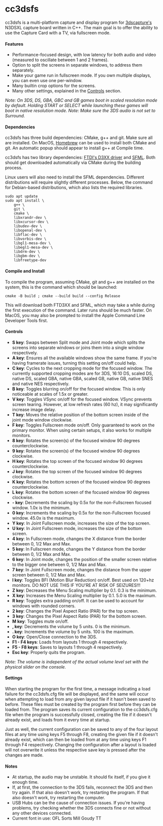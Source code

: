 # cc3dsfs

cc3dsfs is a multi-platform capture and display program for [3dscapture's](https://3dscapture.com/) N3DSXL capture board written in C++.
The main goal is to offer the ability to use the Capture Card with a TV, via fullscreen mode.

#### Features

- Performance-focused design, with low latency for both audio and video (measured to oscillate between 1 and 2 frames).
- Option to split the screens in separate windows, to address them separately.
- Make your game run in fullscreen mode. If you own multiple displays, you can even use one per-window.
- Many builtin crop options for the screens.
- Many other settings, explained in the [Controls](####Controls) section.

_Note: On 3DS, DS, GBA, GBC and GB games boot in scaled resolution mode by default. Holding START or SELECT while launching these games will boot in native resolution mode._
_Note: Make sure the 3DS audio is not set to Surround._

#### Dependencies

cc3dsfs has three build dependencies: CMake, g++ and git.
Make sure all are installed.
On MacOS, [Homebrew](https://brew.sh/) can be used to install both CMake and git. An automatic popup should appear to install g++ at Compile time.

cc3dsfs has two library dependencies: [FTDI's D3XX driver](https://ftdichip.com/drivers/d3xx-drivers/) and [SFML](https://www.sfml-dev.org/).
Both should get downloaded automatically via CMake during the building process.

Linux users will also need to install the SFML dependencies. Different distributions will require slightly different processes.
Below, the command for Debian-based distributions, which also lists the required libraries.

```
sudo apt update
sudo apt install \
    g++ \
    git \
    cmake \
    libxrandr-dev \
    libxcursor-dev \
    libudev-dev \
    libopenal-dev \
    libflac-dev \
    libvorbis-dev \
    libgl1-mesa-dev \
    libegl1-mesa-dev \
    libdrm-dev \
    libgbm-dev \
    libfreetype-dev
```

#### Compile and Install

To compile the program, assuming CMake, git and g++ are installed on the system, this is the command which should be launched:

```
cmake -B build ; cmake --build build --config Release
```

This will download both FTD3XX and SFML, which may take a while during the first execution of the command. Later runs should be much faster.
On MacOS, you may also be prompted to install the Apple Command Line Developer Tools first.

#### Controls

- __S key__: Swaps between Split mode and Joint mode which splits the screens into separate windows or joins them into a single window respectively.
- __A key__: Ensures all the available windows show the same frame. If you're having framerate issues, turning this setting on/off could help.
- __C key__: Cycles to the next cropping mode for the focused window. The currently supported cropping modes are for 3DS, 16:10 DS, scaled DS, native DS, scaled GBA, native GBA, scaled GB, native GB, native SNES and native NES respectively.
- __B key__: Toggles blurring on/off for the focused window. This is only noticeable at scales of 1.5x or greater.
- __V key__: Toggles VSync on/off for the focused window. VSync prevents screen tearing. However, at low refresh rates (60 hz), it may significantly increase image delay.
- __T key__: Moves the relative position of the bottom screen inside of the joint mode window clockwise.
- __F key__: Toggles Fullscreen mode on/off. Only guaranteed to work on the primary monitor. When using certain setups, it also works for multiple monitors.
- __8 key__: Rotates the screen(s) of the focused window 90 degrees counterclockwise.
- __9 key__: Rotates the screen(s) of the focused window 90 degrees clockwise.
- __H key__: Rotates the top screen of the focused window 90 degrees counterclockwise.
- __J key__: Rotates the top screen of the focused window 90 degrees clockwise.
- __K key__: Rotates the bottom screen of the focused window 90 degrees counterclockwise.
- __L key__: Rotates the bottom screen of the focused window 90 degrees clockwise.
- __- key__: Decrements the scaling by 0.5x for the non-Fullscreen focused window. 1.0x is the minimum.
- __0 key__: Increments the scaling by 0.5x for the non-Fullscreen focused window. 45.0x is the maximum.
- __Y key__: In Joint Fullscreen mode, increases the size of the top screen.
- __U key__: In Joint Fullscreen mode, increases the size of the bottom screen.
- __4 key__: In Fullscreen mode, changes the X distance from the border between 0, 1/2 Max and Max.
- __5 key__: In Fullscreen mode, changes the Y distance from the border between 0, 1/2 Max and Max.
- __6 key__: In Joint mode, changes the position of the smaller screen relative to the bigger one between 0, 1/2 Max and Max.
- __7 key__: In Joint Fullscreen mode, changes the distance from the upper screen between 0, 1/2 Max and Max.
- __I key__: Toggles BFI (Motion Blur Reduction) on/off. Best used on 120+hz monitors. DO NOT USE THIS IF YOU'RE AT RISK OF SEIZURES!!!
- __Z key__: Decreases the Menu Scaling multiplier by 0.1. 0.3 is the minimum.
- __X key__: Increases the Menu Scaling multiplier by 0.1. 5.0 is the maximum.
- __R key__: Toggles extra padding on/off. It can be used to account for windows with rounded corners.
- __2 key__: Changes the Pixel Aspect Ratio (PAR) for the top screen.
- __3 key__: Changes the Pixel Aspect Ratio (PAR) for the bottom screen.
- __M key__: Toggles mute on/off.
- __, key__: Decrements the volume by 5 units. 0 is the minimum.
- __. key__: Increments the volume by 5 units. 100 is the maximum.
- __O key__: Open/Close connection to the 3DS.
- __F1 - F4 keys__: Loads from layouts 1 through 4 respectively.
- __F5 - F8 keys__: Saves to layouts 1 through 4 respectively.
- __Esc key__: Properly quits the program.

_Note: The volume is independent of the actual volume level set with the physical slider on the console._

#### Settings

When starting the program for the first time, a message indicating a load failure for the cc3dsfs.cfg file will be displayed, and the same will occur when attempting to load from any given layout file if it hasn't been saved to before. These files must be created by the program first before they can be loaded from. The program saves its current configuration to the cc3dsfs.cfg file when the program is successfully closed, creating the file if it doesn't already exist, and loads from it every time at startup.

Just as well, the current configuration can be saved to any of the four layout files at any time using keys F5 through F8, creating the given file if it doesn't already exist, which can then be loaded from at any time using keys F1 through F4 respectively. Changing the configuration after a layout is loaded will not overwrite it unless the respective save key is pressed after the changes are made.

#### Notes

- At startup, the audio may be unstable. It should fix itself, if you give it enough time.
- If, at first, the connection to the 3DS fails, reconnect the 3DS and then try again. If that also doesn't work, try restarting the program. If that also doesn't work, try restarting the computer.
- USB Hubs can be the cause of connection issues. If you're having problems, try checking whether the 3DS connects fine or not without any other devices connected.
- Current font in use: OFL Sorts Mill Goudy TT

